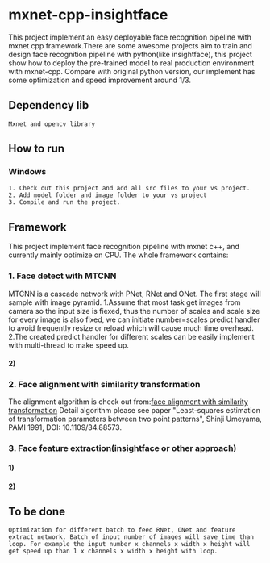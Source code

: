 # mxnet-cpp-insightface
This project implement an easy deployable face recognition pipeline with mxnet cpp framework.There are some awesome projects aim to train and design face recognition pipeline with python(like insightface), this project show how to deploy the pre-trained model to real production environment with mxnet-cpp. Compare with original python version, our implement has some optimization and speed improvement around 1/3.
## Dependency lib
    Mxnet and opencv library 
## How to run
### Windows
    1. Check out this project and add all src files to your vs project.
    2. Add model folder and image folder to your vs project
    3. Compile and run the project.
## Framework
This project implement face recognition pipeline with mxnet c++, and currently mainly optimize on CPU. The whole framework contains: 
### 1. Face detect with MTCNN
MTCNN is a cascade network with PNet, RNet and ONet. The first stage will sample with image pyramid.
    1.Assume that most task get images from camera so the input size is fiexed, thus the number of scales and scale size for every image is also fixed, we can initiate number=scales predict handler to avoid frequently resize or reload which will cause much time overhead.
    2.The created predict handler for different scales can be easily implement with multi-thread to make speed up.
    
#### 2) 
    
### 2. Face alignment with similarity transformation
The alignment algorithm is check out from:[face alignment with similarity transformation](https://github.com/deepinsight/insightface/blob/master/cpp-align/FacePreprocess.h)
Detail algorithm please see paper "Least-squares estimation of transformation parameters between two point patterns", Shinji Umeyama, PAMI 1991, DOI: 10.1109/34.88573.


### 3. Face feature extraction(insightface or other approach)
#### 1) 

#### 2) 


## To be done
    Optimization for different batch to feed RNet, ONet and feature extract network. Batch of input number of images will save time than loop. For example the input number x channels x width x height will get speed up than 1 x channels x width x height with loop.
